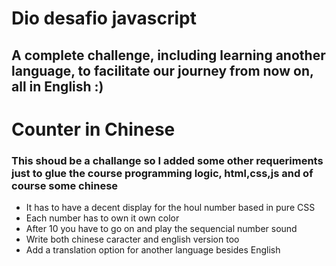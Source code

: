 # Dio desafio javascript
## A complete challenge, including learning another language, to facilitate our journey from now on, all in English :)

# Counter in Chinese
### This shoud be a challange so I added some other requeriments just to glue the course programming logic, html,css,js and of course some chinese
* It has to have a decent display for the houl number based in pure CSS
* Each number has to own it own color
* After 10 you have to go on and play the sequencial number sound
* Write both chinese caracter and english version too
* Add a translation option for another language besides English  